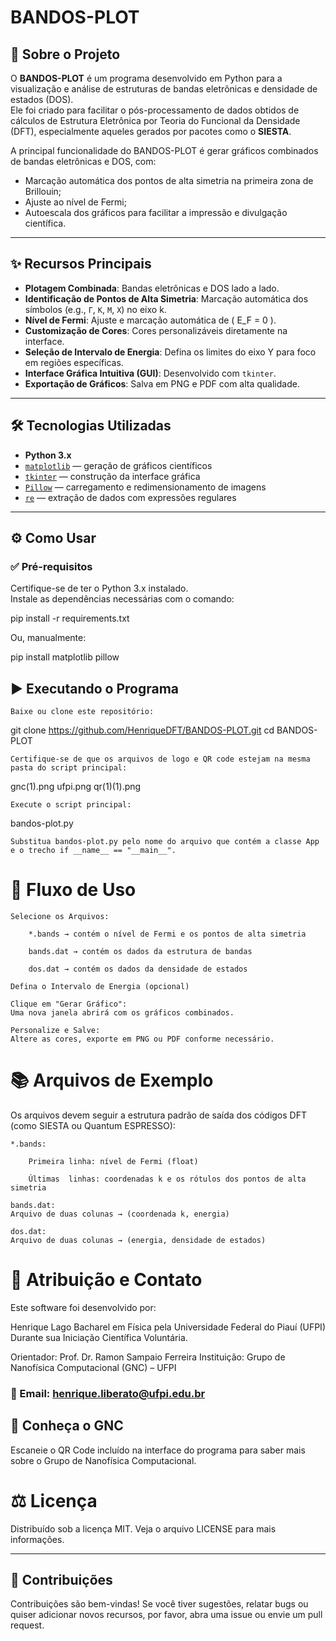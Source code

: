 # BANDOS-PLOT

## 🚀 Sobre o Projeto

O **BANDOS-PLOT** é um programa desenvolvido em Python para a visualização e análise de estruturas de bandas eletrônicas e densidade de estados (DOS).  
Ele foi criado para facilitar o pós-processamento de dados obtidos de cálculos de Estrutura Eletrônica por Teoria do Funcional da Densidade (DFT), especialmente aqueles gerados por pacotes como o **SIESTA**.

A principal funcionalidade do BANDOS-PLOT é gerar gráficos combinados de bandas eletrônicas e DOS, com:
- Marcação automática dos pontos de alta simetria na primeira zona de Brillouin;
- Ajuste ao nível de Fermi;
- Autoescala dos gráficos para facilitar a impressão e divulgação científica.

---

## ✨ Recursos Principais

- **Plotagem Combinada**: Bandas eletrônicas e DOS lado a lado.
- **Identificação de Pontos de Alta Simetria**: Marcação automática dos símbolos (e.g., `Γ`, `K`, `M`, `X`) no eixo k.
- **Nível de Fermi**: Ajuste e marcação automática de \( E_F = 0 \).
- **Customização de Cores**: Cores personalizáveis diretamente na interface.
- **Seleção de Intervalo de Energia**: Defina os limites do eixo Y para foco em regiões específicas.
- **Interface Gráfica Intuitiva (GUI)**: Desenvolvido com `tkinter`.
- **Exportação de Gráficos**: Salva em PNG e PDF com alta qualidade.

---

## 🛠️ Tecnologias Utilizadas

- **Python 3.x**
- [`matplotlib`](https://matplotlib.org/) — geração de gráficos científicos
- [`tkinter`](https://docs.python.org/3/library/tkinter.html) — construção da interface gráfica
- [`Pillow`](https://python-pillow.org/) — carregamento e redimensionamento de imagens
- [`re`](https://docs.python.org/3/library/re.html) — extração de dados com expressões regulares

---

## ⚙️ Como Usar

### ✅ Pré-requisitos

Certifique-se de ter o Python 3.x instalado.  
Instale as dependências necessárias com o comando:


pip install -r requirements.txt

Ou, manualmente:

pip install matplotlib pillow

## ▶️ Executando o Programa

    Baixe ou clone este repositório:

git clone https://github.com/HenriqueDFT/BANDOS-PLOT.git
cd BANDOS-PLOT

    Certifique-se de que os arquivos de logo e QR code estejam na mesma pasta do script principal:

gnc(1).png
ufpi.png
qr(1)(1).png

    Execute o script principal:

bandos-plot.py

    Substitua bandos-plot.py pelo nome do arquivo que contém a classe App e o trecho if __name__ == "__main__".

# 🧭 Fluxo de Uso

    Selecione os Arquivos:

        *.bands → contém o nível de Fermi e os pontos de alta simetria

        bands.dat → contém os dados da estrutura de bandas

        dos.dat → contém os dados da densidade de estados

    Defina o Intervalo de Energia (opcional)

    Clique em "Gerar Gráfico":
    Uma nova janela abrirá com os gráficos combinados.

    Personalize e Salve:
    Altere as cores, exporte em PNG ou PDF conforme necessário.

#  📚 Arquivos de Exemplo

Os arquivos devem seguir a estrutura padrão de saída dos códigos DFT (como SIESTA ou Quantum ESPRESSO):

    *.bands:

        Primeira linha: nível de Fermi (float)

        Últimas  linhas: coordenadas k e os rótulos dos pontos de alta simetria

    bands.dat:
    Arquivo de duas colunas → (coordenada k, energia)

    dos.dat:
    Arquivo de duas colunas → (energia, densidade de estados)

# 📝 Atribuição e Contato

Este software foi desenvolvido por:

Henrique Lago
Bacharel em Física pela Universidade Federal do Piauí (UFPI)
Durante sua Iniciação Científica Voluntária.

Orientador: Prof. Dr. Ramon Sampaio Ferreira
Instituição: Grupo de Nanofísica Computacional (GNC) – UFPI
### 📧 Email: henrique.liberato@ufpi.edu.br
## 🔗 Conheça o GNC

Escaneie o QR Code incluído na interface do programa para saber mais sobre o Grupo de Nanofísica Computacional.





# ⚖️ Licença

Distribuído sob a licença MIT.
Veja o arquivo LICENSE para mais informações.


---


## 🤝 Contribuições

Contribuições são bem-vindas! Se você tiver sugestões, relatar bugs ou quiser adicionar novos recursos, por favor, abra uma issue ou envie um pull request.

```bash
